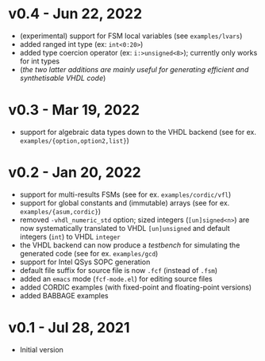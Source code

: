 # v0.4 - Jun 22, 2022

- (experimental) support for FSM local variables (see `examples/lvars`)
- added ranged int type (ex: `int<0:20>`)
- added type coercion operator (ex: `i:>unsigned<8>`); currently only works for int types 
- (*the two latter additions are mainly useful for generating efficient and synthetisable VHDL code*)

# v0.3 - Mar 19, 2022

- support for algebraic data types down to the VHDL backend (see for ex. `examples/{option,option2,list}`)

# v0.2 - Jan 20, 2022

- support for multi-results FSMs (see for ex. `examples/cordic/vfl`)
- support for global constants and (immutable) arrays (see for ex. `examples/{asum,cordic}`)
- removed `-vhdl_numeric_std` option; sized integers (`[un]signed<n>`) are now systematically
  translated to VHDL `[un]unsigned` and default integers (`int`) to VHDL `integer`
- the VHDL backend can now produce a _testbench_ for simulating the generated code (see for ex. `examples/gcd`)
- support for Intel QSys SOPC generation 
- default file suffix for source file is now `.fcf` (instead of `.fsm`)
- added an `emacs` mode (`fcf-mode.el`) for editing source files
- added CORDIC examples (with fixed-point and floating-point versions)
- added BABBAGE examples 

# v0.1 - Jul 28, 2021

- Initial version
